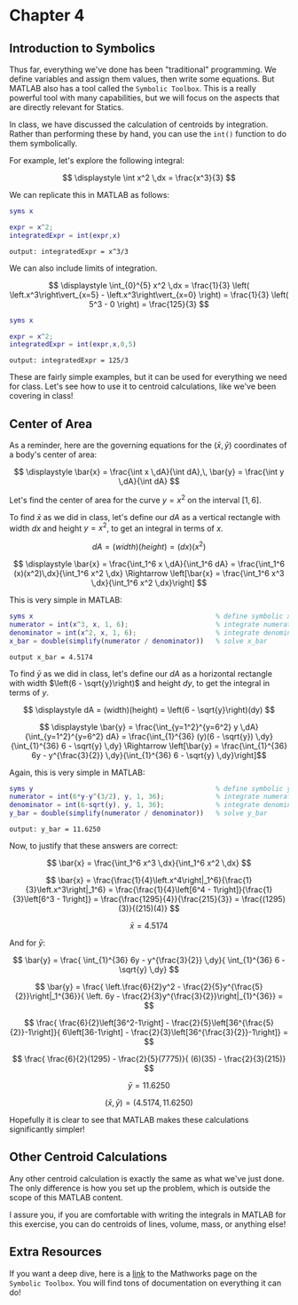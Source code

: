 # Chapter 4

## Introduction to Symbolics

Thus far, everything we've done has been "traditional" programming. We define variables and assign them values, then write some equations. But MATLAB also has a tool called the `Symbolic Toolbox`. This is a really powerful tool with many capabilities, but we will focus on the aspects that are directly relevant for Statics.

In class, we have discussed the calculation of centroids by integration. Rather than performing these by hand, you can use the `int()` function to do them symbolically.

For example, let's explore the following integral:

$$
\displaystyle
\int x^2 \,dx = \frac{x^3}{3}
$$

We can replicate this in MATLAB as follows:

```MATLAB
syms x

expr = x^2;
integratedExpr = int(expr,x)
```

`output: integratedExpr = x^3/3`

We can also include limits of integration.

$$
\displaystyle
\int_{0}^{5} x^2 \,dx =
\frac{1}{3}
\left(
    \left.x^3\right\vert_{x=5} - \left.x^3\right\vert_{x=0}
\right) =
\frac{1}{3}
\left(
    5^3 - 0
\right) =
\frac{125}{3}
$$

```MATLAB
syms x

expr = x^2;
integratedExpr = int(expr,x,0,5)
```

`output: integratedExpr = 125/3`

These are fairly simple examples, but it can be used for everything we need for class. Let's see how to use it to centroid calculations, like we've been covering in class!

## Center of Area

As a reminder, here are the governing equations for the $(\bar{x},\bar{y})$ coordinates of a body's center of area:

$$
\displaystyle
\bar{x} = \frac{\int x \,dA}{\int dA},\,
\bar{y} = \frac{\int y \,dA}{\int dA}
$$

Let's find the center of area for the curve $y = x^2$ on the interval $\left[1,6\right]$.

To find $\bar{x}$ as we did in class, let's define our $dA$ as a vertical rectangle with width $dx$ and height $y=x^2$, to get an integral in terms of $x$.

$$
\displaystyle
dA = (width)(height) = (dx)(x^2)
$$

$$
\displaystyle
\bar{x} = \frac{\int_1^6 x \,dA}{\int_1^6 dA} = \frac{\int_1^6 (x)(x^2)\,dx}{\int_1^6 x^2 \,dx} \Rightarrow \left[\bar{x} = \frac{\int_1^6 x^3 \,dx}{\int_1^6 x^2 \,dx}\right]
$$

This is very simple in MATLAB:

```MATLAB
syms x                                              % define symbolic x
numerator = int(x^3, x, 1, 6);                      % integrate numerator
denominator = int(x^2, x, 1, 6);                    % integrate denominator
x_bar = double(simplify(numerator / denominator))   % solve x_bar
```

`output x_bar = 4.5174`

To find $\bar{y}$ as we did in class, let's define our $dA$ as a horizontal rectangle with width $\left(6 - \sqrt{y}\right)$ and height $dy$, to get the integral in terms of $y$.

$$
\displaystyle
dA = (width)(height) = \left(6 - \sqrt{y}\right)(dy)
$$

$$
\displaystyle
\bar{y} = \frac{\int_{y=1^2}^{y=6^2} y \,dA}{\int_{y=1^2}^{y=6^2} dA} = \frac{\int_{1}^{36} (y)(6 - \sqrt{y}) \,dy}{\int_{1}^{36} 6 - \sqrt{y} \,dy}
\Rightarrow \left[\bar{y} = \frac{\int_{1}^{36} 6y - y^{\frac{3}{2}} \,dy}{\int_{1}^{36} 6 - \sqrt{y} \,dy}\right]$$

Again, this is very simple in MATLAB:

```MATLAB
syms y                                              % define symbolic y
numerator = int(6*y-y^(3/2), y, 1, 36);             % integrate numerator
denominator = int(6-sqrt(y), y, 1, 36);             % integrate denominator
y_bar = double(simplify(numerator / denominator))   % solve y_bar
```

`output: y_bar = 11.6250`

Now, to justify that these answers are correct:

$$
\bar{x} =
\frac{\int_1^6 x^3 \,dx}{\int_1^6 x^2 \,dx}
$$

$$
\bar{x} =
\frac{\frac{1}{4}\left.x^4\right|_1^6}{\frac{1}{3}\left.x^3\right|_1^6} =
\frac{\frac{1}{4}\left[6^4 - 1\right]}{\frac{1}{3}\left[6^3 - 1\right]} =
\frac{\frac{1295}{4}}{\frac{215}{3}} =
\frac{(1295)(3)}{(215)(4)}
$$

$$
\bar{x} =
4.5174
$$

And for $\bar{y}$:

$$
\bar{y} =
\frac{
    \int_{1}^{36} 6y - y^{\frac{3}{2}} \,dy}{
        \int_{1}^{36} 6 - \sqrt{y} \,dy}
$$

$$
\bar{y} =
\frac{
    \left.\frac{6}{2}y^2 - \frac{2}{5}y^{\frac{5}{2}}\right|_1^{36}}{
        \left. 6y - \frac{2}{3}y^{\frac{3}{2}}\right|_{1}^{36}} =
$$

$$
\frac{
    \frac{6}{2}\left[36^2-1\right] - \frac{2}{5}\left[36^{\frac{5}{2}}-1\right]}{
        6\left[36-1\right] - \frac{2}{3}\left[36^{\frac{3}{2}}-1\right]} =
$$

$$
\frac{
    \frac{6}{2}(1295) - \frac{2}{5}(7775)}{
        (6)(35) - \frac{2}{3}(215)}
$$

$$
\bar{y} =
11.6250
$$

$$
\displaystyle
\left(\bar{x},\,\bar{y}\right) = \left(4.5174,\,11.6250\right)
$$

Hopefully it is clear to see that MATLAB makes these calculations significantly simpler!

## Other Centroid Calculations

Any other centroid calculation is exactly the same as what we've just done. The only difference is how you set up the problem, which is outside the scope of this MATLAB content.

I assure you, if you are comfortable with writing the integrals in MATLAB for this exercise, you can do centroids of lines, volume, mass, or anything else!

## Extra Resources

If you want a deep dive, here is a [link](https://www.mathworks.com/products/symbolic.html) to the Mathworks page on the `Symbolic Toolbox`. You will find tons of documentation on everything it can do!
